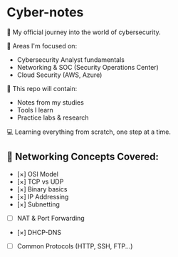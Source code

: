 # Cyber-notes

🚀 My official journey into the world of cybersecurity.

👾 Areas I'm focused on:
- Cybersecurity Analyst fundamentals
- Networking & SOC (Security Operations Center)
- Cloud Security (AWS, Azure)

📒 This repo will contain:
- Notes from my studies
- Tools I learn
- Practice labs & research

💻 Learning everything from scratch, one step at a time.

## 🧠 Networking Concepts Covered:
- [×] OSI Model
- [×] TCP vs UDP
- [×] Binary basics
- [×] IP Addressing
- [×] Subnetting
- [ ] NAT & Port Forwarding
- [×]  DHCP-DNS
- [ ] Common Protocols (HTTP, SSH, FTP...)

